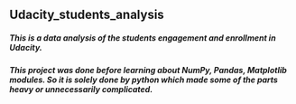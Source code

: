 ## Udacity_students_analysis
##### This is a data analysis of the students engagement and enrollment in Udacity. 
##### This project was done before learning about NumPy, Pandas, Matplotlib modules. So it is solely done by python which made some of the parts heavy or unnecessarily complicated.  
